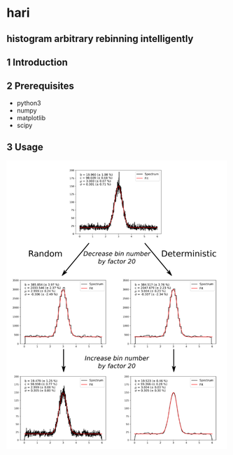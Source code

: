 # hari
## histogram arbitrary rebinning intelligently

## 1 Introduction <a name="introduction"></a>


## 2 Prerequisites <a name="prerequisites"></a>
* python3
* numpy
* matplotlib
* scipy

## 3 Usage <a name="usage"></a>

![Comparison between random and deterministic rebinning](.media/Compare_random_deterministic.png)


